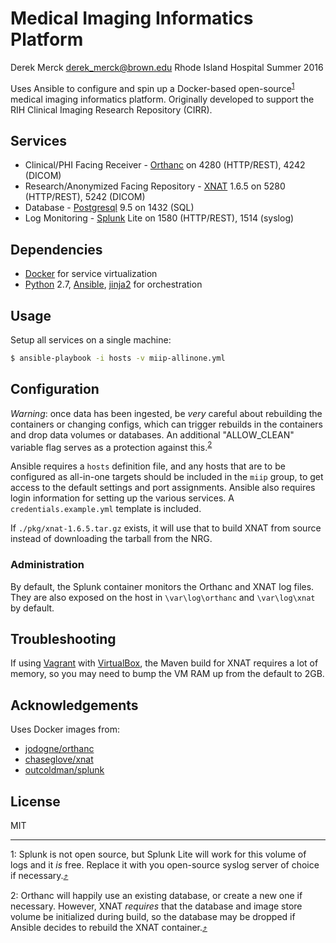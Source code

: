 # Medical Imaging Informatics Platform

Derek Merck <derek_merck@brown.edu>
Rhode Island Hospital
Summer 2016

Uses Ansible to configure and spin up a Docker-based open-source<sup><a name="^splunk_ref">[1](#^splunk)</a></sup> medical imaging informatics platform.  Originally developed to support the RIH Clinical Imaging Research Repository (CIRR).


## Services

- Clinical/PHI Facing Receiver - [Orthanc] on 4280 (HTTP/REST), 4242 (DICOM)
- Research/Anonymized Facing Repository - [XNAT] 1.6.5 on 5280 (HTTP/REST), 5242 (DICOM)
- Database - [Postgresql] 9.5 on 1432 (SQL)
- Log Monitoring - [Splunk] Lite on 1580 (HTTP/REST), 1514 (syslog)

[Splunk]:http://www.splunk.com
[Postgresql]:http://www.postgresql.org
[Orthanc]:http://www.orthanc-server.com
[XNAT]:http://www.xnat.org
[Tithonus]:https://github.com/derekmerck/Tithonus


## Dependencies

- [Docker] for service virtualization
- [Python] 2.7, [Ansible], [jinja2] for orchestration

[Docker]:http://www.docker.com
[docker-compose]:https://docs.docker.com/compose/
[Python]:http://www.python.org
[pyyaml]:http://pyyaml.org
[jinja2]:http://jinja.pocoo.org
[ansible]:http://www.ansible.com


## Usage

Setup all services on a single machine:

```bash
$ ansible-playbook -i hosts -v miip-allinone.yml
```


## Configuration

_Warning_: once data has been ingested, be _very_ careful about rebuilding the containers or changing configs, which can trigger rebuilds in the containers and drop data volumes or databases.  An additional "ALLOW_CLEAN" variable flag serves as a protection against this.<sup><a name="^database_ref">[2](#^database)</a></sup>

Ansible requires a `hosts` definition file, and any hosts that are to be configured as all-in-one targets should be included in the `miip` group, to get access to the default settings and port assignments.  Ansible also requires login information for setting up the various services.  A `credentials.example.yml` template is included.

If `./pkg/xnat-1.6.5.tar.gz` exists, it will use that to build XNAT from source instead of downloading the tarball from the NRG.


### Administration

By default, the Splunk container monitors the Orthanc and XNAT log files.  They are also exposed on the host in `\var\log\orthanc` and `\var\log\xnat` by default.


## Troubleshooting

If using [Vagrant] with [VirtualBox], the Maven build for XNAT requires a lot of memory, so you may need to bump the VM RAM up from the default to 2GB.

[vagrant]: http://www.vagrantup.com
[virtualbox]: https://www.virtualbox.org

## Acknowledgements

Uses Docker images from:

- [jodogne/orthanc](https://github.com/jodogne/OrthancDocker)
- [chaseglove/xnat](https://github.com/chaselgrove/xnat-docker)
- [outcoldman/splunk](https://github.com/outcoldman/docker-splunk)


## License

MIT

---

<a name="^splunk">1</a>: Splunk is not open source, but Splunk Lite will work for this volume of logs and it _is_ free.  Replace it with you open-source syslog server of choice if necessary.[:arrow_heading_up:](#^splunk_ref)

<a name="^database">2</a>: Orthanc will happily use an existing database, or create a new one if necessary.  However, XNAT _requires_ that the database and image store volume be initialized during build, so the database may be dropped if Ansible decides to rebuild the XNAT container.[:arrow_heading_up:](#^database_ref)

